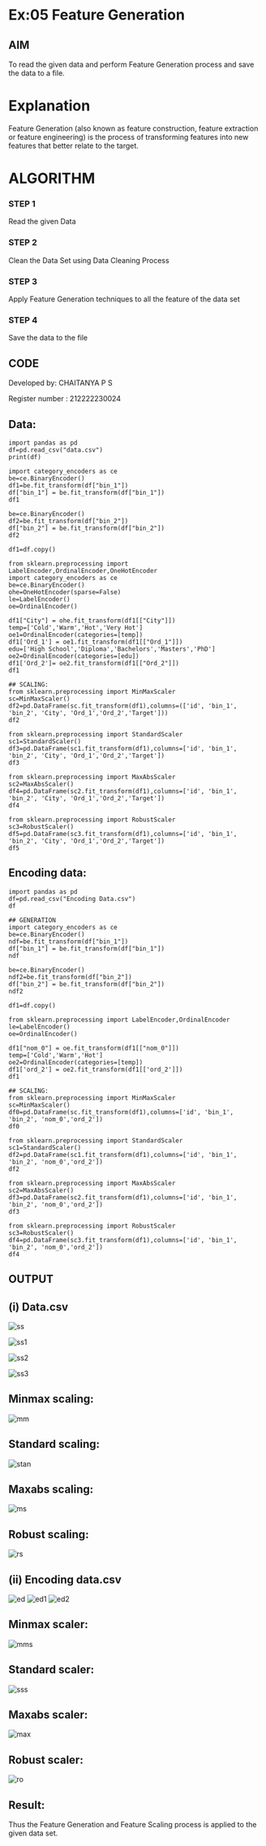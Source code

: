 # Ex:05 Feature Generation

## AIM
To read the given data and perform Feature Generation process and save the data to a file. 

# Explanation
Feature Generation (also known as feature construction, feature extraction or feature engineering) is the process of transforming features into new features that better relate to the target.
 

# ALGORITHM
### STEP 1
Read the given Data
### STEP 2
Clean the Data Set using Data Cleaning Process
### STEP 3
Apply Feature Generation techniques to all the feature of the data set
### STEP 4
Save the data to the file


## CODE
Developed by: CHAITANYA P S

Register number : 212222230024

## Data:
```
import pandas as pd
df=pd.read_csv("data.csv")
print(df)

import category_encoders as ce
be=ce.BinaryEncoder()
df1=be.fit_transform(df["bin_1"])
df["bin_1"] = be.fit_transform(df["bin_1"])
df1

be=ce.BinaryEncoder()
df2=be.fit_transform(df["bin_2"])
df["bin_2"] = be.fit_transform(df["bin_2"])
df2

df1=df.copy()

from sklearn.preprocessing import LabelEncoder,OrdinalEncoder,OneHotEncoder
import category_encoders as ce
be=ce.BinaryEncoder()
ohe=OneHotEncoder(sparse=False)
le=LabelEncoder()
oe=OrdinalEncoder()

df1["City"] = ohe.fit_transform(df1[["City"]])
temp=['Cold','Warm','Hot','Very Hot']
oe1=OrdinalEncoder(categories=[temp])
df1['Ord_1'] = oe1.fit_transform(df1[["Ord_1"]])
edu=['High School','Diploma','Bachelors','Masters','PhD']
oe2=OrdinalEncoder(categories=[edu])
df1['Ord_2']= oe2.fit_transform(df1[["Ord_2"]])
df1

## SCALING:
from sklearn.preprocessing import MinMaxScaler
sc=MinMaxScaler()
df2=pd.DataFrame(sc.fit_transform(df1),columns=(['id', 'bin_1', 'bin_2', 'City', 'Ord_1','Ord_2','Target']))
df2

from sklearn.preprocessing import StandardScaler
sc1=StandardScaler()
df3=pd.DataFrame(sc1.fit_transform(df1),columns=['id', 'bin_1', 'bin_2', 'City', 'Ord_1','Ord_2','Target'])
df3

from sklearn.preprocessing import MaxAbsScaler
sc2=MaxAbsScaler()
df4=pd.DataFrame(sc2.fit_transform(df1),columns=['id', 'bin_1', 'bin_2', 'City', 'Ord_1','Ord_2','Target'])
df4

from sklearn.preprocessing import RobustScaler
sc3=RobustScaler()
df5=pd.DataFrame(sc3.fit_transform(df1),columns=['id', 'bin_1', 'bin_2', 'City', 'Ord_1','Ord_2','Target'])
df5

```
## Encoding data:
```
import pandas as pd
df=pd.read_csv("Encoding Data.csv")
df

## GENERATION
import category_encoders as ce
be=ce.BinaryEncoder()
ndf=be.fit_transform(df["bin_1"])
df["bin_1"] = be.fit_transform(df["bin_1"])
ndf

be=ce.BinaryEncoder()
ndf2=be.fit_transform(df["bin_2"])
df["bin_2"] = be.fit_transform(df["bin_2"])
ndf2

df1=df.copy()

from sklearn.preprocessing import LabelEncoder,OrdinalEncoder
le=LabelEncoder()
oe=OrdinalEncoder()

df1["nom_0"] = oe.fit_transform(df1[["nom_0"]])
temp=['Cold','Warm','Hot']
oe2=OrdinalEncoder(categories=[temp])
df1['ord_2'] = oe2.fit_transform(df1[['ord_2']])
df1

## SCALING:
from sklearn.preprocessing import MinMaxScaler
sc=MinMaxScaler()
df0=pd.DataFrame(sc.fit_transform(df1),columns=['id', 'bin_1', 'bin_2', 'nom_0','ord_2'])
df0

from sklearn.preprocessing import StandardScaler
sc1=StandardScaler()
df2=pd.DataFrame(sc1.fit_transform(df1),columns=['id', 'bin_1', 'bin_2', 'nom_0','ord_2'])
df2

from sklearn.preprocessing import MaxAbsScaler
sc2=MaxAbsScaler()
df3=pd.DataFrame(sc2.fit_transform(df1),columns=['id', 'bin_1', 'bin_2', 'nom_0','ord_2'])
df3

from sklearn.preprocessing import RobustScaler
sc3=RobustScaler()
df4=pd.DataFrame(sc3.fit_transform(df1),columns=['id', 'bin_1', 'bin_2', 'nom_0','ord_2'])
df4
```

## OUTPUT
## (i) Data.csv

![ss](https://user-images.githubusercontent.com/118707079/232985316-8b2b5676-037c-4230-a839-80c76a54b51f.jpg)

![ss1](https://user-images.githubusercontent.com/118707079/232985325-5ca12edf-2558-42a1-964d-798ef20d26cd.jpg)

![ss2](https://user-images.githubusercontent.com/118707079/232985360-4c6a3590-6e13-4770-ad13-d54559bfc497.jpg)

![ss3](https://user-images.githubusercontent.com/118707079/232985378-5c03e91a-042d-464b-baf2-6273b0ff9e51.jpg)

## Minmax scaling:

![mm](https://user-images.githubusercontent.com/118707079/232986167-55fd493a-5cf0-43ba-8533-c2f2f0fa4c2a.jpg)

## Standard scaling:

![stan](https://user-images.githubusercontent.com/118707079/232986180-77fee453-ba62-468f-a26b-4a2891a82ec0.jpg)

## Maxabs scaling:

![ms](https://user-images.githubusercontent.com/118707079/232986195-a0b17f87-652c-454c-90cc-0139971859e2.jpg)

## Robust scaling:

![rs](https://user-images.githubusercontent.com/118707079/232986250-a7466c6f-cb85-424d-8317-a459706af67a.jpg)

## (ii) Encoding data.csv

![ed](https://user-images.githubusercontent.com/118707079/232986357-6f722cdb-e842-4635-b447-b56eb46d37be.jpg)
![ed1](https://user-images.githubusercontent.com/118707079/232986437-aa0c1711-3cf2-4583-9612-f6de764d32aa.jpg)
![ed2](https://user-images.githubusercontent.com/118707079/232986454-d524659f-7a58-45b9-a1e3-a04aca60c401.jpg)

## Minmax scaler:

![mms](https://user-images.githubusercontent.com/118707079/232986554-8680028e-76d5-4763-a50a-f8e8d6cb470f.jpg)

## Standard scaler:

![sss](https://user-images.githubusercontent.com/118707079/232986634-2f2da3de-76ad-4f0d-b788-9a8a10190dfb.jpg)

## Maxabs scaler:

![max](https://user-images.githubusercontent.com/118707079/232986716-1d3884cd-6e71-407c-aa8d-6b4fe9c1bd0b.jpg)

## Robust scaler:

![ro](https://user-images.githubusercontent.com/118707079/232986810-b7ba4556-522d-4b2c-af4c-0e4dd92ab866.jpg)


## Result:
Thus the Feature Generation and Feature Scaling process is applied to the given data set.
